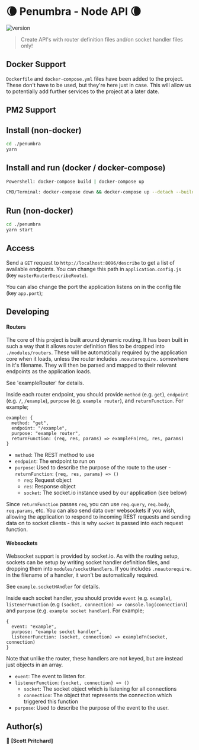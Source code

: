 # 🌘 Penumbra - Node API 🌘
![version](https://img.shields.io/badge/version-0.0.1-blue.svg?cacheSeconds=2592000)

> Create API's with router definition files and/on socket handler files only!

## Docker Support
`Dockerfile` and `docker-compose.yml` files have been added to the project. These don't have to be used, but they're here just in case. This will allow us to potentially add further services to the project at a later date.

## PM2 Support
##

## Install (non-docker)

```sh
cd ./penumbra
yarn
```

## Install and run (docker / docker-compose)

```sh
Powershell: docker-compose build | docker-compose up

CMD/Terminal: docker-compose down && docker-compose up --detach --build --remove-orphans
```

## Run (non-docker)

```sh
cd ./penumbra
yarn start
```

## Access
Send a `GET` request to `http://localhost:8096/describe` to get a list of available endpoints. You can change this path in `application.config.js` (key `masterRouterDescribeRoute`).

You can also change the port the application listens on in the config file (key `app.port`);

## Developing

#### Routers

The core of this project is built around dynamic routing. It has been built in such a way that it allows router definition files to be dropped into `./modules/routers`. These will be automatically required by the application core when it loads, unless the router includes `.noautorequire.` somewhere in it's filename. They will then be parsed and mapped to their relevant endpoints as the application loads.

See 'exampleRouter' for details.

Inside each router endpoint, you should provide `method` (e.g. `get`), `endpoint` (e.g. `/`, `/example`), `purpose` (e.g. `example router`), and `returnFunction`. For example;

    example: {
      method: "get",
      endpoint: "/example",
      purpose: "example router",
      returnFunction: (req, res, params) => exampleFn(req, res, params)
    }

- `method`: The REST method to use
- `endpoint`: The endpoint to run on
- `purpose`: Used to describe the purpose of the route to the user
  -`returnFunction`: `{req, res, params} => ()`
    - `req`: Request object
    - `res`: Response object
    - `socket`: The socket.io instance used by our application (see below)

Since `returnFunction` passes `req`, you can use `req.query`, `req.body`, `req.params`, etc. You can also send data over websockets if you wish, allowing the application to respond to incoming REST requests and sending data on to socket clients - this is why `socket` is passed into each request function.

#### Websockets

Websocket support is provided by socket.io. As with the routing setup, sockets can be setup by writing socket handler definition files, and dropping them into `modules/socketHandlers`. If you includes `.noautorequire.` in the filename of a handler, it won't be automatically required.

See `example.socketHAndler` for details.

Inside each socket handler, you should provide `event` (e.g. `example`), `listenerFunction` (e.g `(socket, connection) => console.log(connection)`) and `purpose` (e.g. `example socket handler`). For example;

    {
      event: "example",
      purpose: "example socket handler",
      listenerFunction: (socket, connection) => exampleFn(socket, connection)
    }

Note that unlike the router, these handlers are not keyed, but are instead just objects in an array.

 - `event`: The event to listen for.
 - `listenerFunction`: `{socket, connection} => ()`
   - `socket`: The socket object which is listening for all connections
   - `connection`: The object that represents the connection which triggered this function
 - `purpose`: Used to describe the purpose of the event to the user.

## Author(s)

👤 **[Scott Pritchard]**